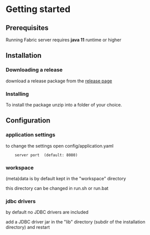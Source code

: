 # Getting started

## Prerequisites

Running Fabric server requires __java 11__ runtime or higher

## Installation

### Downloading a release

download a release package from the [release page](https://github.com/storydoc-io/fabric/releases) 

### Installing

To install the package unzip into a folder of your choice.

## Configuration

### application settings

to change the settings open config/application.yaml

        server port  (default: 8080)


### workspace

(meta)data is by default kept in the "workspace" directory

this directory can be changed in run.sh or run.bat

### jdbc drivers

by default no JDBC drivers are included

add a JDBC driver jar in the "lib" directory (subdir of the installation directory)  and restart


